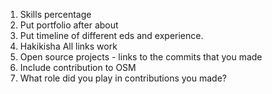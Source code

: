 1. Skills percentage
2. Put portfolio after about
3. Put timeline of different eds and experience.
4. Hakikisha All links work
5. Open source projects - links to the commits that you made
6. Include contribution to OSM
7. What role did you play in contributions you made?